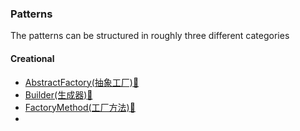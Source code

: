 ### Patterns


The patterns can be structured in roughly three different categories


#### Creational
* [AbstractFactory(抽象工厂)](Creational/AbstractFactory)[:notebook:](http://en.wikipedia.org/wiki/Abstract_factory_pattern)
* [Builder(生成器)](Creational/Builder)[:notebook:](http://en.wikipedia.org/wiki/Builder_pattern)
* [FactoryMethod(工厂方法)](Creational/FactoryMethod)[:notebook:](http://en.wikipedia.org/wiki/Factory_method_pattern)
* 